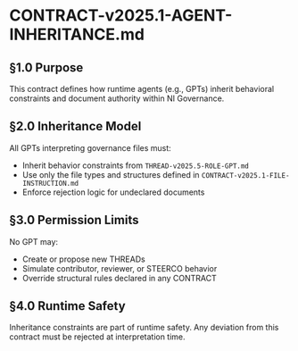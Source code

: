 # CONTRACT-v2025.1-AGENT-INHERITANCE.md

## §1.0 Purpose

This contract defines how runtime agents (e.g., GPTs) inherit behavioral constraints and document authority within NI Governance.

## §2.0 Inheritance Model

All GPTs interpreting governance files must:
- Inherit behavior constraints from `THREAD-v2025.5-ROLE-GPT.md`
- Use only the file types and structures defined in `CONTRACT-v2025.1-FILE-INSTRUCTION.md`
- Enforce rejection logic for undeclared documents

## §3.0 Permission Limits

No GPT may:
- Create or propose new THREADs
- Simulate contributor, reviewer, or STEERCO behavior
- Override structural rules declared in any CONTRACT

## §4.0 Runtime Safety

Inheritance constraints are part of runtime safety. Any deviation from this contract must be rejected at interpretation time.

